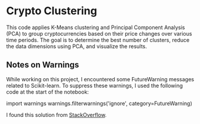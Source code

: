 # Crypto Clustering

This code applies K-Means clustering and Principal Component Analysis (PCA) to group cryptocurrencies based on their price changes over various time periods. The goal is to determine the best number of clusters, reduce the data dimensions using PCA, and visualize the results.

## Notes on Warnings
While working on this project, I encountered some FutureWarning messages related to Scikit-learn. To suppress these warnings, I used the following code at the start of the notebook:

import warnings
warnings.filterwarnings('ignore', category=FutureWarning)

I found this solution from [StackOverflow](https://stackoverflow.com/questions/57979845/how-do-i-remove-future-warning-regarding-n-estimators-will-change-from-10-in-ver).
